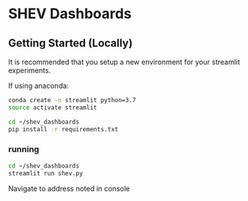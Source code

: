 # SHEV Dashboards

## Getting Started (Locally)

It is recommended that you setup a new environment for your streamlit experiments.

If using anaconda:
```bash
conda create -n streamlit python=3.7
source activate streamlit

cd ~/shev_dashboards
pip install -r requirements.txt
```
### running

```bash
cd ~/shev_dashboards
streamlit run shev.py
```

Navigate to address noted in console